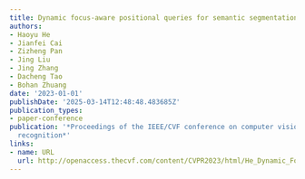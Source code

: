 ```yaml
---
title: Dynamic focus-aware positional queries for semantic segmentation
authors:
- Haoyu He
- Jianfei Cai
- Zizheng Pan
- Jing Liu
- Jing Zhang
- Dacheng Tao
- Bohan Zhuang
date: '2023-01-01'
publishDate: '2025-03-14T12:48:48.483685Z'
publication_types:
- paper-conference
publication: '*Proceedings of the IEEE/CVF conference on computer vision and pattern
  recognition*'
links:
- name: URL
  url: http://openaccess.thecvf.com/content/CVPR2023/html/He_Dynamic_Focus-Aware_Positional_Queries_for_Semantic_Segmentation_CVPR_2023_paper.html
---
```

